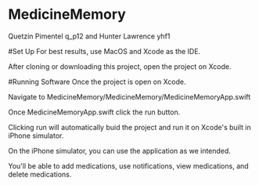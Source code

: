 # MedicineMemory
Quetzin Pimentel q_p12 and Hunter Lawrence yhf1

#Set Up
For best results, use MacOS and Xcode as the IDE.

After cloning or downloading this project, open the project on Xcode.

#Running Software
Once the project is open on Xcode.

Navigate to MedicineMemory/MedicineMemory/MedicineMemoryApp.swift

Once MedicineMemoryApp.swift click the run button.

Clicking run will automatically buid the project and run it on Xcode's built in iPhone simulator.

On the iPhone simulator, you can use the application as we intended.

You'll be able to add medications, use notifications, view medications, and delete medications.
